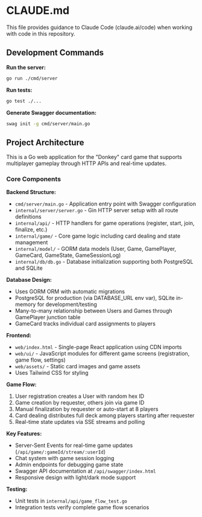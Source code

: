 # CLAUDE.md

This file provides guidance to Claude Code (claude.ai/code) when working with code in this repository.

## Development Commands

**Run the server:**
```bash
go run ./cmd/server
```

**Run tests:**
```bash
go test ./...
```

**Generate Swagger documentation:**
```bash
swag init -g cmd/server/main.go
```

## Project Architecture

This is a Go web application for the "Donkey" card game that supports multiplayer gameplay through HTTP APIs and real-time updates.

### Core Components

**Backend Structure:**
- `cmd/server/main.go` - Application entry point with Swagger configuration
- `internal/server/server.go` - Gin HTTP server setup with all route definitions
- `internal/api/` - HTTP handlers for game operations (register, start, join, finalize, etc.)
- `internal/game/` - Core game logic including card dealing and state management
- `internal/model/` - GORM data models (User, Game, GamePlayer, GameCard, GameState, GameSessionLog)
- `internal/db/db.go` - Database initialization supporting both PostgreSQL and SQLite

**Database Design:**
- Uses GORM ORM with automatic migrations
- PostgreSQL for production (via DATABASE_URL env var), SQLite in-memory for development/testing
- Many-to-many relationship between Users and Games through GamePlayer junction table
- GameCard tracks individual card assignments to players

**Frontend:**
- `web/index.html` - Single-page React application using CDN imports
- `web/ui/` - JavaScript modules for different game screens (registration, game flow, settings)
- `web/assets/` - Static card images and game assets
- Uses Tailwind CSS for styling

**Game Flow:**
1. User registration creates a User with random hex ID
2. Game creation by requester, others join via game ID
3. Manual finalization by requester or auto-start at 8 players
4. Card dealing distributes full deck among players starting after requester
5. Real-time state updates via SSE streams and polling

**Key Features:**
- Server-Sent Events for real-time game updates (`/api/game/:gameId/stream/:userId`)
- Chat system with game session logging
- Admin endpoints for debugging game state
- Swagger API documentation at `/api/swagger/index.html`
- Responsive design with light/dark mode support

**Testing:**
- Unit tests in `internal/api/game_flow_test.go`
- Integration tests verify complete game flow scenarios